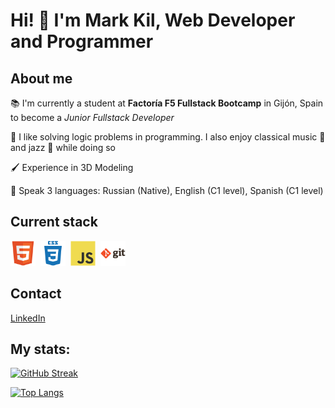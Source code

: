 # Hi! 👋 I'm Mark Kil, Web Developer and Programmer

## About me

📚 I'm currently a student at **Factoría F5 Fullstack Bootcamp** in Gijón, Spain to become a _Junior Fullstack Developer_

🤔 I like solving logic problems in programming. I also enjoy classical music 🎻 and jazz 🎷 while doing so

🖌 Experience in 3D Modeling

📢 Speak 3 languages: Russian (Native), English (C1 level), Spanish (C1 level)

## Current stack

<div>
  <img src="https://github.com/devicons/devicon/blob/master/icons/html5/html5-original.svg" title="HTML5" alt="HTML" width="40" height="40"/>&nbsp;
  <img src="https://github.com/devicons/devicon/blob/master/icons/css3/css3-plain-wordmark.svg"  title="CSS3" alt="CSS" width="40" height="40"/>&nbsp;
  <img src="https://github.com/devicons/devicon/blob/master/icons/javascript/javascript-original.svg" title="JavaScript" alt="JavaScript" width="40" height="40"/>&nbsp;
  <img src="https://github.com/devicons/devicon/blob/master/icons/git/git-original-wordmark.svg" title="Git" **alt="Git" width="40" height="40"/>
</div>

## Contact

[LinkedIn](https://www.linkedin.com/in/mark-kil/)

## My stats:

[![GitHub Streak](http://github-readme-streak-stats.herokuapp.com?user=MarkWebDeveloper&theme=dark&background=000000)](https://git.io/streak-stats)

[![Top Langs](https://github-readme-stats.vercel.app/api/top-langs/?username=MarkWebDeveloper&layout=compact&theme=vision-friendly-dark)](https://github.com/anuraghazra/github-readme-stats)
